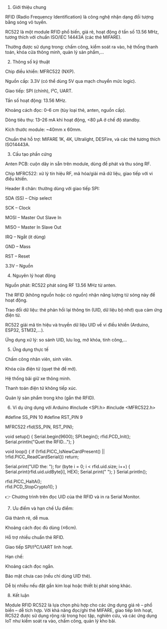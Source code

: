 1. Giới thiệu chung

RFID (Radio Frequency Identification) là công nghệ nhận dạng đối tượng bằng sóng vô tuyến.

RC522 là một module RFID phổ biến, giá rẻ, hoạt động ở tần số 13.56 MHz, tương thích với chuẩn ISO/IEC 14443A (các thẻ MIFARE).

Thường được sử dụng trong: chấm công, kiểm soát ra vào, hệ thống thanh toán, khóa cửa thông minh, quản lý sản phẩm,...

2. Thông số kỹ thuật

Chip điều khiển: MFRC522 (NXP).

Nguồn cấp: 3.3V (có thể dùng 5V qua mạch chuyển mức logic).

Giao tiếp: SPI (chính), I²C, UART.

Tần số hoạt động: 13.56 MHz.

Khoảng cách đọc: 0–6 cm (tùy loại thẻ, anten, nguồn cấp).

Dòng tiêu thụ: 13–26 mA khi hoạt động, <80 µA ở chế độ standby.

Kích thước module: ~40mm x 60mm.

Chuẩn thẻ hỗ trợ: MIFARE 1K, 4K, Ultralight, DESFire, và các thẻ tương thích ISO14443A.

3. Cấu tạo phần cứng

Anten PCB: cuộn dây in sẵn trên module, dùng để phát và thu sóng RF.

Chip MFRC522: xử lý tín hiệu RF, mã hóa/giải mã dữ liệu, giao tiếp với vi điều khiển.

Header 8 chân: thường dùng với giao tiếp SPI:

SDA (SS) – Chip select

SCK – Clock

MOSI – Master Out Slave In

MISO – Master In Slave Out

IRQ – Ngắt (ít dùng)

GND – Mass

RST – Reset

3.3V – Nguồn

4. Nguyên lý hoạt động

Nguồn phát: RC522 phát sóng RF 13.56 MHz từ anten.

Thẻ RFID (không nguồn hoặc có nguồn) nhận năng lượng từ sóng này để hoạt động.

Trao đổi dữ liệu: thẻ phản hồi lại thông tin (UID, dữ liệu bộ nhớ) qua cảm ứng điện từ.

RC522 giải mã tín hiệu và truyền dữ liệu UID về vi điều khiển (Arduino, ESP32, STM32,...).

Ứng dụng xử lý: so sánh UID, lưu log, mở khóa, tính công,...

5. Ứng dụng thực tế

Chấm công nhân viên, sinh viên.

Khóa cửa điện tử (quẹt thẻ để mở).

Hệ thống bãi giữ xe thông minh.

Thanh toán điện tử không tiếp xúc.

Quản lý sản phẩm trong kho (gắn thẻ RFID).

6. Ví dụ ứng dụng với Arduino
#include <SPI.h>
#include <MFRC522.h>

#define SS_PIN 10
#define RST_PIN 9

MFRC522 rfid(SS_PIN, RST_PIN);

void setup() {
  Serial.begin(9600);
  SPI.begin();
  rfid.PCD_Init();
  Serial.println("Quet the RFID...");
}

void loop() {
  if (!rfid.PICC_IsNewCardPresent() || !rfid.PICC_ReadCardSerial()) return;
  
  Serial.print("UID the: ");
  for (byte i = 0; i < rfid.uid.size; i++) {
    Serial.print(rfid.uid.uidByte[i], HEX);
    Serial.print(" ");
  }
  Serial.println();
  
  rfid.PICC_HaltA();  
  rfid.PCD_StopCrypto1();
}


👉 Chương trình trên đọc UID của thẻ RFID và in ra Serial Monitor.

7. Ưu điểm và hạn chế
Ưu điểm:

Giá thành rẻ, dễ mua.

Khoảng cách đọc đủ dùng (≤6cm).

Hỗ trợ nhiều chuẩn thẻ RFID.

Giao tiếp SPI/I²C/UART linh hoạt.

Hạn chế:

Khoảng cách đọc ngắn.

Bảo mật chưa cao (nếu chỉ dùng UID thẻ).

Dễ bị nhiễu nếu đặt gần kim loại hoặc thiết bị phát sóng khác.

8. Kết luận

Module RFID RC522 là lựa chọn phù hợp cho các ứng dụng giá rẻ – phổ biến – dễ tích hợp. Với khả năng đọc/ghi thẻ MIFARE, giao tiếp linh hoạt, RC522 được sử dụng rộng rãi trong học tập, nghiên cứu, và các ứng dụng IoT như kiểm soát ra vào, chấm công, quản lý kho bãi.

